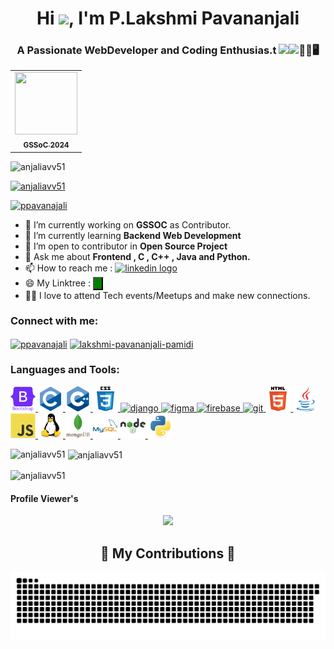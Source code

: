<h1 align="center">Hi <img src="assets/images/Waving Hand Medium-Light Skin Tone.png" width="29px">, I'm P.Lakshmi Pavananjali</h1>

<h3 align="center">A Passionate WebDeveloper and Coding Enthusias.t <img src="assets/images/Star.png" width="25"/><img src="assets/images/Rocket.png" width="30">👩‍💻🖥️</h3>

<table>
<tr>
  <td align="center">
<a href="https://gssoc.girlscript.tech/"><img src="https://media.licdn.com/dms/image/C510BAQGSObrO0QPlMQ/company-logo_200_200/0/1630597186826/girlscriptsoc_logo?e=1722470400&v=beta&t=riGIryHFCH81TLbHmS3YZhyuz4ymzuYKgIXY0MpP14M" width=100px height=100px /><br /><sub><b>GSSoC 2024</b></sub></a>
 </td>
</tr>
</table>

<p align="left"> <img src="https://komarev.com/ghpvc/?username=anjaliavv51&label=Profile%20views&color=0e75b6&style=flat" alt="anjaliavv51" /> </p>

<p align="left"> <a href="https://github.com/ryo-ma/github-profile-trophy"><img src="https://github-profile-trophy.vercel.app/?username=anjaliavv51" alt="anjaliavv51" /></a> </p>

<p align="left"> <a href="https://twitter.com/ppavanajali" target="blank"><img src="https://img.shields.io/twitter/follow/ppavanajali?logo=twitter&style=for-the-badge" alt="ppavanajali" /></a> </p>

- 🔭 I’m currently working on **GSSOC** as Contributor.<br> 
- 🌱 I’m currently learning **Backend Web Development**<br>
- 🤝 I’m open to contributor in **Open Source Project**<br>
- 💬 Ask me about **Frontend , C , C++ , Java and Python.** <br>
- 📫 How to reach me :    <a href="https://www.linkedin.com/in/lakshmi-pavananjali-pamidi-766760296/">  <img src="https://img.shields.io/static/v1?message=LinkedIn&logo=linkedin&label=&color=0077B5&logoColor=white&labelColor=&style=for-the-badge" height="35" alt="linkedin logo"  /></a><br>
- 😄 My Linktree : <a href="https://linktr.ee/plpavananjali?utm_source=linktree_admin_share"><button style="background-color:green;height=25;width:10;"></a><br>
- 👨‍💻 I love to attend Tech events/Meetups and make new connections.<br>
<h3 align="left">Connect with me:</h3>
<p align="left">
<a href="https://twitter.com/ppavanajali" target="blank"><img align="center" src="https://raw.githubusercontent.com/rahuldkjain/github-profile-readme-generator/master/src/images/icons/Social/twitter.svg" alt="ppavanajali" height="30" width="40" /></a>
<a href="https://linkedin.com/in/lakshmi-pavananjali-pamidi" target="blank"><img align="center" src="https://raw.githubusercontent.com/rahuldkjain/github-profile-readme-generator/master/src/images/icons/Social/linked-in-alt.svg" alt="lakshmi-pavananjali-pamidi" height="30" width="40" /></a>
</p>

<h3 align="left">Languages and Tools:</h3>
<p align="left"> <a href="https://getbootstrap.com" target="_blank" rel="noreferrer"> <img src="https://raw.githubusercontent.com/devicons/devicon/master/icons/bootstrap/bootstrap-plain-wordmark.svg" alt="bootstrap" width="40" height="40"/> </a> <a href="https://www.cprogramming.com/" target="_blank" rel="noreferrer"> <img src="https://raw.githubusercontent.com/devicons/devicon/master/icons/c/c-original.svg" alt="c" width="40" height="40"/> </a> <a href="https://www.w3schools.com/cpp/" target="_blank" rel="noreferrer"> <img src="https://raw.githubusercontent.com/devicons/devicon/master/icons/cplusplus/cplusplus-original.svg" alt="cplusplus" width="40" height="40"/> </a> <a href="https://www.w3schools.com/css/" target="_blank" rel="noreferrer"> <img src="https://raw.githubusercontent.com/devicons/devicon/master/icons/css3/css3-original-wordmark.svg" alt="css3" width="40" height="40"/> </a> <a href="https://www.djangoproject.com/" target="_blank" rel="noreferrer"> <img src="https://cdn.worldvectorlogo.com/logos/django.svg" alt="django" width="40" height="40"/> </a> <a href="https://www.figma.com/" target="_blank" rel="noreferrer"> <img src="https://www.vectorlogo.zone/logos/figma/figma-icon.svg" alt="figma" width="40" height="40"/> </a> <a href="https://firebase.google.com/" target="_blank" rel="noreferrer"> <img src="https://www.vectorlogo.zone/logos/firebase/firebase-icon.svg" alt="firebase" width="40" height="40"/> </a> <a href="https://git-scm.com/" target="_blank" rel="noreferrer"> <img src="https://www.vectorlogo.zone/logos/git-scm/git-scm-icon.svg" alt="git" width="40" height="40"/> </a> <a href="https://www.w3.org/html/" target="_blank" rel="noreferrer"> <img src="https://raw.githubusercontent.com/devicons/devicon/master/icons/html5/html5-original-wordmark.svg" alt="html5" width="40" height="40"/> </a> <a href="https://www.java.com" target="_blank" rel="noreferrer"> <img src="https://raw.githubusercontent.com/devicons/devicon/master/icons/java/java-original.svg" alt="java" width="40" height="40"/> </a> <a href="https://developer.mozilla.org/en-US/docs/Web/JavaScript" target="_blank" rel="noreferrer"> <img src="https://raw.githubusercontent.com/devicons/devicon/master/icons/javascript/javascript-original.svg" alt="javascript" width="40" height="40"/> </a> <a href="https://www.linux.org/" target="_blank" rel="noreferrer"> <img src="https://raw.githubusercontent.com/devicons/devicon/master/icons/linux/linux-original.svg" alt="linux" width="40" height="40"/> </a> <a href="https://www.mongodb.com/" target="_blank" rel="noreferrer"> <img src="https://raw.githubusercontent.com/devicons/devicon/master/icons/mongodb/mongodb-original-wordmark.svg" alt="mongodb" width="40" height="40"/> </a> <a href="https://www.mysql.com/" target="_blank" rel="noreferrer"> <img src="https://raw.githubusercontent.com/devicons/devicon/master/icons/mysql/mysql-original-wordmark.svg" alt="mysql" width="40" height="40"/> </a> <a href="https://nodejs.org" target="_blank" rel="noreferrer"> <img src="https://raw.githubusercontent.com/devicons/devicon/master/icons/nodejs/nodejs-original-wordmark.svg" alt="nodejs" width="40" height="40"/> </a> <a href="https://www.python.org" target="_blank" rel="noreferrer"> <img src="https://raw.githubusercontent.com/devicons/devicon/master/icons/python/python-original.svg" alt="python" width="40" height="40"/> </a> </p>

<p><img align="left" src="https://github-readme-stats.vercel.app/api/top-langs?username=anjaliavv51&show_icons=true&locale=en&layout=compact" alt="anjaliavv51" /></p>

<p>&nbsp;<img align="center" src="https://github-readme-stats.vercel.app/api?username=anjaliavv51&show_icons=true&locale=en" alt="anjaliavv51" /></p>

<p><img align="center" src="https://github-readme-streak-stats.herokuapp.com/?user=anjaliavv51&" alt="anjaliavv51" /></p>

<h4>Profile Viewer's</h4>
  
  <div align="center">
    <img src="https://profile-counter.glitch.me/anjaliavv51/count.svg?"  />
  </div>

  <div align="center">
    <h2>🐍 My Contributions 🐍</h2>
    <picture>
  <source media="(prefers-color-scheme: dark)" srcset="https://raw.githubusercontent.com/Anjaliavv51/Anjaliavv51/output/github-contribution-grid-snake-dark.svg">
  <source media="(prefers-color-scheme: light)" srcset="https://raw.githubusercontent.com/Anjaliavv51/Anjaliavv51/output/github-contribution-grid-snake.svg">
  <img alt="github contribution grid snake animation" src="https://raw.githubusercontent.com/Anjaliavv51/Anjaliavv51/output/github-contribution-grid-snake.svg">
</picture>
  </div>
